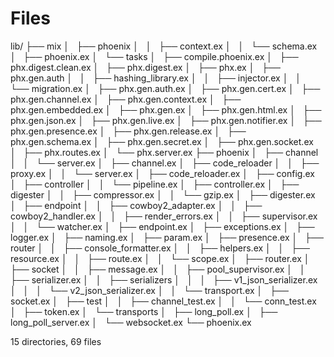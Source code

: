 # Files

lib/
├── mix
│   ├── phoenix
│   │   ├── context.ex
│   │   └── schema.ex
│   ├── phoenix.ex
│   └── tasks
│       ├── compile.phoenix.ex
│       ├── phx.digest.clean.ex
│       ├── phx.digest.ex
│       ├── phx.ex
│       ├── phx.gen.auth
│       │   ├── hashing_library.ex
│       │   ├── injector.ex
│       │   └── migration.ex
│       ├── phx.gen.auth.ex
│       ├── phx.gen.cert.ex
│       ├── phx.gen.channel.ex
│       ├── phx.gen.context.ex
│       ├── phx.gen.embedded.ex
│       ├── phx.gen.ex
│       ├── phx.gen.html.ex
│       ├── phx.gen.json.ex
│       ├── phx.gen.live.ex
│       ├── phx.gen.notifier.ex
│       ├── phx.gen.presence.ex
│       ├── phx.gen.release.ex
│       ├── phx.gen.schema.ex
│       ├── phx.gen.secret.ex
│       ├── phx.gen.socket.ex
│       ├── phx.routes.ex
│       └── phx.server.ex
├── phoenix
│   ├── channel
│   │   └── server.ex
│   ├── channel.ex
│   ├── code_reloader
│   │   ├── proxy.ex
│   │   └── server.ex
│   ├── code_reloader.ex
│   ├── config.ex
│   ├── controller
│   │   └── pipeline.ex
│   ├── controller.ex
│   ├── digester
│   │   ├── compressor.ex
│   │   └── gzip.ex
│   ├── digester.ex
│   ├── endpoint
│   │   ├── cowboy2_adapter.ex
│   │   ├── cowboy2_handler.ex
│   │   ├── render_errors.ex
│   │   ├── supervisor.ex
│   │   └── watcher.ex
│   ├── endpoint.ex
│   ├── exceptions.ex
│   ├── logger.ex
│   ├── naming.ex
│   ├── param.ex
│   ├── presence.ex
│   ├── router
│   │   ├── console_formatter.ex
│   │   ├── helpers.ex
│   │   ├── resource.ex
│   │   ├── route.ex
│   │   └── scope.ex
│   ├── router.ex
│   ├── socket
│   │   ├── message.ex
│   │   ├── pool_supervisor.ex
│   │   ├── serializer.ex
│   │   ├── serializers
│   │   │   ├── v1_json_serializer.ex
│   │   │   └── v2_json_serializer.ex
│   │   └── transport.ex
│   ├── socket.ex
│   ├── test
│   │   ├── channel_test.ex
│   │   └── conn_test.ex
│   ├── token.ex
│   └── transports
│       ├── long_poll.ex
│       ├── long_poll_server.ex
│       └── websocket.ex
└── phoenix.ex

15 directories, 69 files
